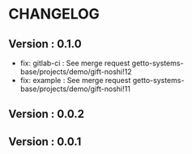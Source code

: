 # CHANGELOG

## Version : 0.1.0

- fix: gitlab-ci : See merge request getto-systems-base/projects/demo/gift-noshi!12
- fix: example : See merge request getto-systems-base/projects/demo/gift-noshi!11


## Version : 0.0.2



## Version : 0.0.1


